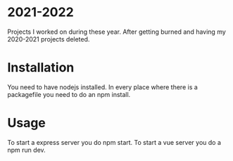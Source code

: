 # 2021-2022
Projects I worked on during these year. After getting burned and having my 2020-2021 projects deleted.
# Installation
You need to have nodejs installed. In every place where there is a packagefile you need to do an npm install.
# Usage
To start a express server you do npm start.
To start a vue server you do a npm run dev.
